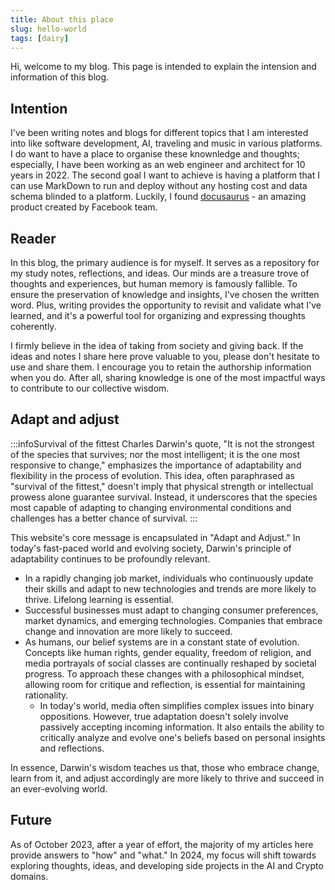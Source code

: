 ```yaml
---
title: About this place
slug: hello-world
tags: [dairy]
---
```


Hi, welcome to my blog. This page is intended to explain the intension and information of this blog.

## Intention

I've been writing notes and blogs for different topics that I am interested into like software development, AI, traveling and music in various platforms. I do want to have a place to organise these knownledge and thoughts; especially, I have been working as an web engineer and architect for 10 years in 2022.  The second goal I want to achieve is having a platform that I can use MarkDown to run and deploy without any hosting cost and data schema blinded to a platform. Luckily, I found [docusaurus](https://docusaurus.io/) - an amazing product created by Facebook team.

<!-- truncate -->

## Reader 

In this blog, the primary audience is for myself. It serves as a repository for my study notes, reflections, and ideas. Our minds are a treasure trove of thoughts and experiences, but human memory is famously fallible. To ensure the preservation of knowledge and insights, I've chosen the written word. Plus, writing provides the opportunity to revisit and validate what I've learned, and it's a powerful tool for organizing and expressing thoughts coherently. 

I firmly believe in the idea of taking from society and giving back. If the ideas and notes I share here prove valuable to you, please don't hesitate to use and share them.  I encourage you to retain the authorship information when you do. After all, sharing knowledge is one of the most impactful ways to contribute to our collective wisdom.

## Adapt and adjust

:::infoSurvival of the fittest
Charles Darwin's quote, "It is not the strongest of the species that survives; nor the most intelligent; it is the one most responsive to change," emphasizes the importance of adaptability and flexibility in the process of evolution. This idea, often paraphrased as "survival of the fittest," doesn't imply that physical strength or intellectual prowess alone guarantee survival. Instead, it underscores that the species most capable of adapting to changing environmental conditions and challenges has a better chance of survival.
:::

This website's core message is encapsulated in "Adapt and Adjust." In today's fast-paced world and evolving society, Darwin's principle of adaptability continues to be profoundly relevant.

- In a rapidly changing job market, individuals who continuously update their skills and adapt to new technologies and trends are more likely to thrive. Lifelong learning is essential.
- Successful businesses must adapt to changing consumer preferences, market dynamics, and emerging technologies. Companies that embrace change and innovation are more likely to succeed.
- As humans, our belief systems are in a constant state of evolution. Concepts like human rights, gender equality, freedom of religion, and media portrayals of social classes are continually reshaped by societal progress. To approach these changes with a philosophical mindset, allowing room for critique and reflection, is essential for maintaining rationality.
    - In today's world, media often simplifies complex issues into binary oppositions. However, true adaptation doesn't solely involve passively accepting incoming information. It also entails the ability to critically analyze and evolve one's beliefs based on personal insights and reflections.

In essence, Darwin's wisdom teaches us that, those who embrace change, learn from it, and adjust accordingly are more likely to thrive and succeed in an ever-evolving world.

## Future

As of October 2023, after a year of effort, the majority of my articles here provide answers to "how" and "what." In 2024, my focus will shift towards exploring thoughts, ideas, and developing side projects in the AI and Crypto domains.

